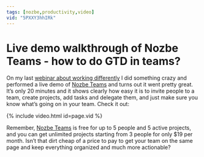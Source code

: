 ```yaml
---
tags: [nozbe,productivity,video]
vid: "5PXXY3hhIRk"
---
```


# Live demo walkthrough of Nozbe Teams - how to do GTD in teams?

On my last [webinar about working differently](/differently/) I did something crazy and performed a live demo of [Nozbe Teams][n] and turns out it went pretty great. It’s only 20 minutes and it shows clearly how easy it is to invite people to a team, create projects, add tasks and delegate them, and just make sure you know what’s going on in your team. Check it out:

{% include video.html id=page.vid %}

<!--More-->

Remember, [Nozbe Teams][n] is free for up to 5 people and 5 active projects, and you can get unlimited projects starting from 3 people for only $19 per month. Isn’t that dirt cheap of a price to pay to get your team on the same page and keep everything organized and much more actionable?

[n]: https://nozbe.com/?a=mike